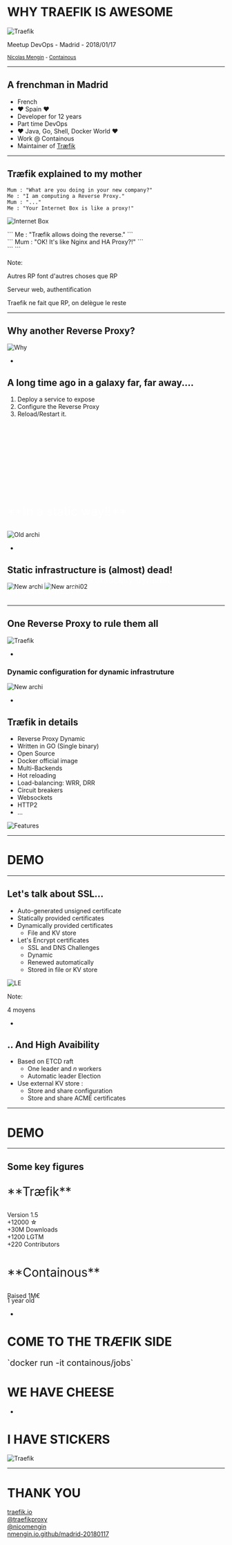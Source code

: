 # WHY TRAEFIK IS AWESOME <!-- .element: style="margin-left:-5px"-->

![Traefik](./slides/images/traefik-logo-horizontal.svg) <!-- .element: style="border:none;" -->

Meetup DevOps - Madrid - 2018/01/17

<small>[Nicolas Mengin](http://twitter.com/nicomengin) - [Containous](http://twitter.com/containous)</small>

---

## A frenchman in Madrid <!-- .element: style="margin-bottom:100px"-->

* French <!-- .element: class="fragment" data-fragment-index="1" -->
* ❤ Spain ❤ <!-- .element: class="fragment" data-fragment-index="2" -->
* Developer for 12 years <!-- .element: class="fragment" data-fragment-index="3" -->
* Part time DevOps <!-- .element: class="fragment" data-fragment-index="3" -->
* ❤ Java, Go, Shell, Docker World ❤ <!-- .element: class="fragment" data-fragment-index="3" -->
* Work @ Containous <!-- .element: class="fragment" data-fragment-index="4" -->
* Maintainer of <!-- .element: class="fragment" data-fragment-index="4" --> [Træfik](https://traefik.io) <!-- .element: class="fragment" data-fragment-index="4" -->

---

## Træfik explained to my mother

```
Mum : "What are you doing in your new company?"
Me : "I am computing a Reverse Proxy."
Mum : "..."
Me : "Your Internet Box is like a proxy!"
```

![Internet Box](./slides/images/box-wifi.png) <!-- .element: style="height:300px;width:600px;" class="fragment" data-fragment-index="1" -->

<div class="fragment">
```
Me : "Træfik allows doing the reverse."
```
</div>
<div class="fragment">
```
Mum : "OK! It's like Nginx and HA Proxy?!"
```
</div>
```
```

Note:

Autres RP font d'autres choses que RP

Serveur web, authentification

Traefik ne fait que RP, on delègue le reste

---

## Why another Reverse Proxy?

![Why](./slides/images/why.gif) <!-- .element: style="height:500px;width:600px;"-->

-

## A long time ago in a galaxy far, far away.... <!-- .element: style="margin-left:-50px"-->

1. Deploy a service to expose <!-- .element: style="margin-top: 100px; margin-left:-400px" class="fragment" data-fragment-index="1" -->
1. Configure the Reverse Proxy <!-- .element: style="margin-left:-400px" class="fragment" data-fragment-index="2" -->
1. Reload/Restart it. <!-- .element: style="margin-left:-400px" class="fragment" data-fragment-index="3" -->

<p style="margin-top:200px;font-size: 200%;color:white" class="fragment">**In a static way!!**</p>

![Old archi](./slides/images/old-archi.png) <!-- .element: style="float: right; width: 60%; margin-right:-200px; margin-top:-500px"-->

-

## Static infrastructure is (almost) dead!

![New archi](./slides/images/newarchi-RP.png) <!-- .element: style="background-color:white; height:480px; margin-top:-20px; margin-bottom: -35px" class="fragment fade-out" data-fragment-index="1" -->
![New archi02](./slides/images/newarchi-RP-config.png) <!-- .element: style="background-color:white; height:480px; margin-top:-500px;" class="fragment" data-fragment-index="1" -->

<p style="margin-top:-50px;font-size: 150%;color:white" class="fragment">**How to configure statically dynamic infrastructures?**</p>

---

## One Reverse Proxy to rule them all

![Traefik](./slides/images/traefik-logo.svg)

-

### Dynamic configuration for dynamic infrastruture

![New archi](./slides/images/newarchi-Traefik.png) <!-- .element: style="background-color:white;"-->

-

## Træfik in details

* Reverse Proxy Dynamic <!-- .element: style="margin-top: 40px; margin-left:-300px"-->
* Written in GO (Single binary) <!-- .element: style="margin-left:-300px"-->
* Open Source <!-- .element: style="margin-left:-300px"-->
* Docker official image <!-- .element: style="margin-left:-300px"-->
* Multi-Backends <!-- .element: style="margin-left:-300px"-->
* Hot reloading <!-- .element: style="margin-left:-300px"-->
* Load-balancing: WRR, DRR <!-- .element: style="margin-left:-300px"-->
* Circuit breakers <!-- .element: style="margin-left:-300px"-->
* Websockets <!-- .element: style="margin-left:-300px"-->
* HTTP2 <!-- .element: style="margin-left:-300px"-->
* ... <!-- .element: style="margin-left:-300px"-->

![Features](./slides/images/wordcloud02.png) <!-- .element: style="border:none; float: right; width: 50%; margin-top: -500px; margin-right:-150px"-->

---

<!-- .slide: data-background="./slides/images/pray-cat.jpeg" -->

# DEMO  <!-- .element: style="float: right; width: 50%; margin-right:-200px; color: white"-->

---

## Let's talk about SSL...

* Auto-generated unsigned certificate <!-- .element: style="margin-top: 40px" class="fragment" data-fragment-index="1" -->
* Statically provided certificates <!-- .element: class="fragment" data-fragment-index="2" -->
* Dynamically provided certificates <!-- .element: class="fragment" data-fragment-index="3" -->
  * File and KV store <!-- .element: class="fragment" data-fragment-index="3" -->
* Let's Encrypt certificates <!-- .element: class="fragment" data-fragment-index="4" -->
  * SSL and DNS Challenges <!-- .element: class="fragment" data-fragment-index="4" -->
  * Dynamic <!-- .element: class="fragment" data-fragment-index="4" -->
  * Renewed automatically <!-- .element: class="fragment" data-fragment-index="4" -->
  * Stored in file or KV store <!-- .element: class="fragment" data-fragment-index="4" -->

![LE](./slides/images/letsencrypt-logo.svg) <!-- .element: style="background-color:white; border: none;float: right; margin-right:-150px" class="fragment" data-fragment-index="4" -->

Note:

4 moyens

-

## .. And High Avaibility

* Based on ETCD raft <!-- .element: style="margin-top: 40px" class="fragment" data-fragment-index="1" -->
  * One leader and  <!-- .element: class="fragment" data-fragment-index="2" --> _n_  <!-- .element: class="fragment" data-fragment-index="2" --> workers <!-- .element: class="fragment" data-fragment-index="2" -->
  * Automatic leader Election <!-- .element: class="fragment" data-fragment-index="2" -->
* Use external KV store : <!-- .element: style="margin-top: 20px" class="fragment" data-fragment-index="3" -->
  * Store and share configuration <!-- .element: class="fragment" data-fragment-index="3" -->
  * Store and share ACME certificates <!-- .element: class="fragment" data-fragment-index="3" -->
---

<!-- .slide: data-background="./slides/images/pray02.jpg" data-background-size="1500px" -->

# DEMO  <!-- .element: style="margin-top:200px; color: white"-->

---

## Some key figures

<p style="font-size: 200%;">**Træfik**</p>
Version 1.5</BR>
+12000 &#9734;</BR>
+30M Downloads</BR>
+1200 LGTM</BR>
+220 Contributors

<p style="margin-top:40px; font-size: 200%;" class="fragment" data-fragment-index="1">**Containous**</p>
<p class="fragment" data-fragment-index="1">Raised 1M€</p>
<p style="margin-top:-20px;" class="fragment" data-fragment-index="1">1 year old</p>

-

# COME TO THE TRÆFIK SIDE <!-- .element: style="margin-bottom: 100px"-->

<p style="font-size: 140%;">`docker run -it containous/jobs`</p>

# WE HAVE CHEESE <!-- .element: style="margin-top: 100px"-->
-

# I HAVE STICKERS

![Traefik](./slides/images/traefik-logo.png) <!-- .element: style="border:none" -->


---

# THANK YOU <!-- .element: style="margin-bottom: 100px;"-->

[traefik.io](http://traefik.io)
</BR>
[@traefikproxy](http://twitter.com/traefikproxy)
</BR>
[@nicomengin](http://twitter.com/nicomengin)
</BR>
[nmengin.io.github/madrid-20180117](https://nmengin.io.github/madrid-20180117)
